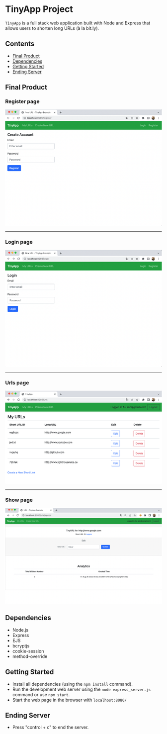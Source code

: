 # TinyApp Project

`TinyApp` is a full stack web application built with Node and Express that allows users to shorten long URLs (à la bit.ly).


## Contents
  - [Final Product](#final-product)
  - [Dependencies](#dependencies)
  - [Getting Started](#getting-started)
  - [Ending Server](#ending-server)

## Final Product
### Register page
!["register page"](./screenShot/register.png)
****
### Login page
!["login page"](./screenShot/login.png)
****
### Urls page
!["urls page"](./screenShot/createNewLink.png)
****
### Show page
!["show page"](./screenShot/analytic.png)


## Dependencies

- Node.js
- Express
- EJS
- bcryptjs
- cookie-session
- method-override

## Getting Started

- Install all dependencies (using the `npm install` command).
- Run the development web server using the `node express_server.js` command or use `npm start`.
- Start the web page in the browser with `localhost:8080/`

## Ending Server
- Press "control + c" to end the server.


